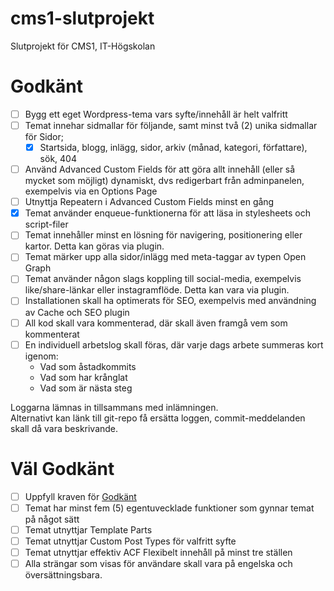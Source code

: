 # cms1-slutprojekt
Slutprojekt för CMS1, IT-Högskolan

# Godkänt
- [ ] Bygg ett eget Wordpress-tema vars syfte/innehåll är helt valfritt
- [ ] Temat innehar sidmallar för följande, samt minst två (2) unika sidmallar för Sidor;
  - [x] Startsida, blogg, inlägg, sidor, arkiv (månad, kategori, författare), sök, 404
- [ ] Använd Advanced Custom Fields för att göra allt innehåll (eller så mycket som möjligt) dynamiskt, dvs redigerbart från adminpanelen, exempelvis via en Options Page
- [ ] Utnyttja Repeatern i Advanced Custom Fields minst en gång
- [x] Temat använder enqueue-funktionerna för att läsa in stylesheets och script-filer
- [ ] Temat innehåller minst en lösning för navigering, positionering eller kartor. Detta kan göras via plugin.
- [ ] Temat märker upp alla sidor/inlägg med meta-taggar av typen Open Graph
- [ ] Temat använder någon slags koppling till social-media, exempelvis like/share-länkar eller instagramflöde. Detta kan vara via plugin.
- [ ] Installationen skall ha optimerats för SEO,  exempelvis med användning av Cache och SEO plugin
- [ ] All kod skall vara kommenterad, där skall även framgå vem som kommenterat
- [ ] En individuell arbetslog skall föras, där varje dags arbete summeras kort igenom:
  * Vad som åstadkommits
  * Vad som har krånglat
  * Vad som är nästa steg

Loggarna lämnas in tillsammans med inlämningen.  
Alternativt kan länk till git-repo få ersätta loggen, commit-meddelanden skall då vara beskrivande.

# Väl Godkänt
- [ ] Uppfyll kraven för [Godkänt](#godkänt)
- [ ] Temat har minst fem (5) egentuvecklade funktioner som gynnar temat på något sätt
- [ ] Temat utnyttjar Template Parts 
- [ ] Temat utnyttjar Custom Post Types för valfritt syfte
- [ ] Temat utnyttjar effektiv ACF Flexibelt innehåll på minst tre ställen
- [ ] Alla strängar som visas för användare skall vara på engelska och översättningsbara.
